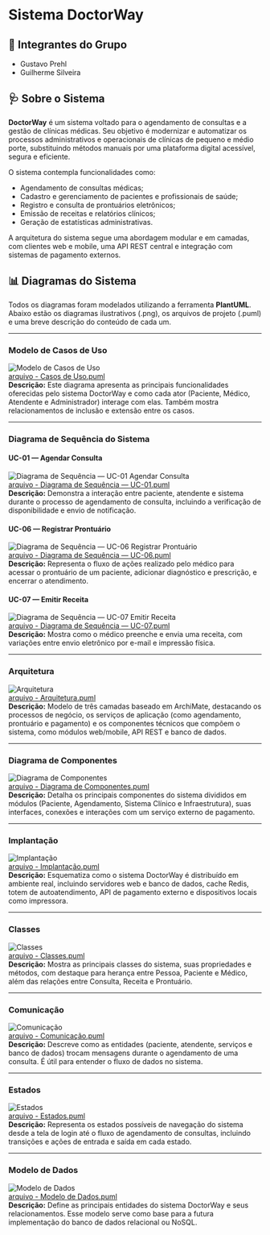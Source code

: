 # Sistema DoctorWay

## 👥 Integrantes do Grupo

- Gustavo Prehl
- Guilherme Silveira

## 🩺 Sobre o Sistema

**DoctorWay** é um sistema voltado para o agendamento de consultas e a gestão de clínicas médicas. Seu objetivo é modernizar e automatizar os processos administrativos e operacionais de clínicas de pequeno e médio porte, substituindo métodos manuais por uma plataforma digital acessível, segura e eficiente.

O sistema contempla funcionalidades como:

- Agendamento de consultas médicas;
- Cadastro e gerenciamento de pacientes e profissionais de saúde;
- Registro e consulta de prontuários eletrônicos;
- Emissão de receitas e relatórios clínicos;
- Geração de estatísticas administrativas.

A arquitetura do sistema segue uma abordagem modular e em camadas, com clientes web e mobile, uma API REST central e integração com sistemas de pagamento externos.

## 📊 Diagramas do Sistema

Todos os diagramas foram modelados utilizando a ferramenta **PlantUML**. Abaixo estão os diagramas ilustrativos (.png), os arquivos de projeto (.puml) e uma breve descrição do conteúdo de cada um.

---

### Modelo de Casos de Uso
![Modelo de Casos de Uso](./Projeto%20PlantUML%20API/plantuml_diagrams/Casos%20de%20uso%20-%20DoctorWay.png)  
[arquivo - Casos de Uso.puml](./Projeto%20PlantUML%20API/plantuml_code/Casos%20de%20Uso%20-%20DoctorWay.puml)  
**Descrição:** Este diagrama apresenta as principais funcionalidades oferecidas pelo sistema DoctorWay e como cada ator (Paciente, Médico, Atendente e Administrador) interage com elas. Também mostra relacionamentos de inclusão e extensão entre os casos.

---

### Diagrama de Sequência do Sistema

#### UC-01 — Agendar Consulta
![Diagrama de Sequência — UC-01 Agendar Consulta](./Projeto%20PlantUML%20API/plantuml_diagrams/Diagrama%20de%20Sequência%20—%20UC-01%20Agendar%20Consulta.png)  
[arquivo - Diagrama de Sequência — UC-01.puml](./Projeto%20PlantUML%20API/plantuml_code/Diagrama%20de%20Sequência%20—%20UC-01.puml)  
**Descrição:** Demonstra a interação entre paciente, atendente e sistema durante o processo de agendamento de consulta, incluindo a verificação de disponibilidade e envio de notificação.

#### UC-06 — Registrar Prontuário
![Diagrama de Sequência — UC-06 Registrar Prontuário](./Projeto%20PlantUML%20API/plantuml_diagrams/Diagrama%20de%20Sequência%20—%20UC-06%20Registrar%20Prontuário.png)  
[arquivo - Diagrama de Sequência — UC-06.puml](./Projeto%20PlantUML%20API/plantuml_code/Diagrama%20de%20Sequência%20—%20UC-06.puml)  
**Descrição:** Representa o fluxo de ações realizado pelo médico para acessar o prontuário de um paciente, adicionar diagnóstico e prescrição, e encerrar o atendimento.

#### UC-07 — Emitir Receita
![Diagrama de Sequência — UC-07 Emitir Receita](./Projeto%20PlantUML%20API/plantuml_diagrams/Diagrama%20de%20Sequência%20—%20UC-07%20Emitir%20Receita.png)  
[arquivo - Diagrama de Sequência — UC-07.puml](./Projeto%20PlantUML%20API/plantuml_code/Diagrama%20de%20Sequência%20—%20UC-07.puml)  
**Descrição:** Mostra como o médico preenche e envia uma receita, com variações entre envio eletrônico por e-mail e impressão física.

---

### Arquitetura
![Arquitetura](./Projeto%20PlantUML%20API/plantuml_diagrams/Arquitetura%20-%20DoctorWay.png)  
[arquivo - Arquitetura.puml](./Projeto%20PlantUML%20API/plantuml_code/Arquitetura%20-%20DoctorWay.puml)  
**Descrição:** Modelo de três camadas baseado em ArchiMate, destacando os processos de negócio, os serviços de aplicação (como agendamento, prontuário e pagamento) e os componentes técnicos que compõem o sistema, como módulos web/mobile, API REST e banco de dados.

---

### Diagrama de Componentes
![Diagrama de Componentes](./Projeto%20PlantUML%20API/plantuml_diagrams/Diagrama%20de%20Componentes%20-%20DoctorWay.png)  
[arquivo - Diagrama de Componentes.puml](./Projeto%20PlantUML%20API/plantuml_code/Diagrama%20de%20Componentes.puml)  
**Descrição:** Detalha os principais componentes do sistema divididos em módulos (Paciente, Agendamento, Sistema Clínico e Infraestrutura), suas interfaces, conexões e interações com um serviço externo de pagamento.

---

### Implantação
![Implantação](./Projeto%20PlantUML%20API/plantuml_diagrams/Implantação%20-%20DoctorWay.png)  
[arquivo - Implantação.puml](./Projeto%20PlantUML%20API/plantuml_code/Implantação%20-%20DoctorWay.puml)  
**Descrição:** Esquematiza como o sistema DoctorWay é distribuído em ambiente real, incluindo servidores web e banco de dados, cache Redis, totem de autoatendimento, API de pagamento externo e dispositivos locais como impressora.

---

### Classes
![Classes](./Projeto%20PlantUML%20API/plantuml_diagrams/Classes%20-%20DoctorWay.png)  
[arquivo - Classes.puml](./Projeto%20PlantUML%20API/plantuml_code/Classes%20-%20DoctorWay.puml)  
**Descrição:** Mostra as principais classes do sistema, suas propriedades e métodos, com destaque para herança entre Pessoa, Paciente e Médico, além das relações entre Consulta, Receita e Prontuário.

---

### Comunicação
![Comunicação](./Projeto%20PlantUML%20API/plantuml_diagrams/Comunicação%20-%20DoctorWay.png)  
[arquivo - Comunicação.puml](./Projeto%20PlantUML%20API/plantuml_code/Comunicação%20-%20DoctorWay.puml)  
**Descrição:** Descreve como as entidades (paciente, atendente, serviços e banco de dados) trocam mensagens durante o agendamento de uma consulta. É útil para entender o fluxo de dados no sistema.

---

### Estados
![Estados](./Projeto%20PlantUML%20API/plantuml_diagrams/Estados.png)  
[arquivo - Estados.puml](./Projeto%20PlantUML%20API/plantuml_code/Estados%20-%20DoctorWay.puml)  
**Descrição:** Representa os estados possíveis de navegação do sistema desde a tela de login até o fluxo de agendamento de consultas, incluindo transições e ações de entrada e saída em cada estado.

---

### Modelo de Dados
![Modelo de Dados](./Projeto%20PlantUML%20API/plantuml_diagrams/Modelo%20de%20Dados%20-%20DoctorWay.png)  
[arquivo - Modelo de Dados.puml](./Projeto%20PlantUML%20API/plantuml_code/Modelo%20de%20Dados%20-%20DoctorWay.puml)  
**Descrição:** Define as principais entidades do sistema DoctorWay e seus relacionamentos. Esse modelo serve como base para a futura implementação do banco de dados relacional ou NoSQL.

